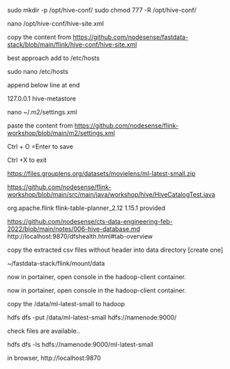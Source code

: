 sudo mkdir -p /opt/hive-conf/
sudo chmod 777 -R /opt/hive-conf/

nano /opt/hive-conf/hive-site.xml


copy the content from https://github.com/nodesense/fastdata-stack/blob/main/flink/hive-conf/hive-site.xml

best approach add to /etc/hosts

sudo nano /etc/hosts

append below line at end

127.0.0.1 hive-metastore





nano ~/.m2/settings.xml

paste the content from https://github.com/nodesense/flink-workshop/blob/main/m2/settings.xml

Ctrl + O  =Enter to save

Ctrl +X to exit


https://files.grouplens.org/datasets/movielens/ml-latest-small.zip

https://github.com/nodesense/flink-workshop/blob/main/src/main/java/workshop/hive/HiveCatalogTest.java



   <dependency>
                <groupId>org.apache.flink</groupId>
                <artifactId>flink-table-planner_2.12</artifactId>
                <version>1.15.1</version>
                <scope>provided</scope>
            </dependency>


https://github.com/nodesense/cts-data-engineering-feb-2022/blob/main/notes/006-hive-database.md
http://localhost:9870/dfshealth.html#tab-overview

copy the extracted csv files without header into  data directory [create one]


~/fastdata-stack/flink/mount/data

now in portainer, open console in the hadoop-client container.

now in portainer, open console in the hadoop-client container.

copy the /data/ml-latest-small to hadoop

hdfs dfs -put /data/ml-latest-small hdfs://namenode:9000/

check files are available..

hdfs dfs -ls hdfs://namenode:9000/ml-latest-small

in browser, http://localhost:9870